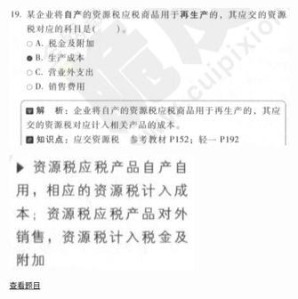 ![](65413d126f531f41384f2c6badd56325.png)

![](b0195897323d76a08319b29642aa97f3.png)

[查看题目](../考前模拟测试题（1）.md#119-单选)

